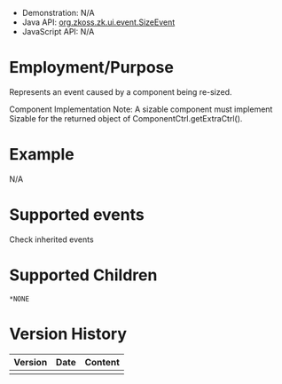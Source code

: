 
- Demonstration: N/A
- Java API: [org.zkoss.zk.ui.event.SizeEvent](https://www.zkoss.org/javadoc/latest/zk/org/zkoss/zk/ui/event/SizeEvent.html)
- JavaScript API: N/A

# Employment/Purpose

Represents an event caused by a component being re-sized.

Component Implementation Note: A sizable component must implement
Sizable for the returned object of ComponentCtrl.getExtraCtrl().

# Example

N/A

# Supported events

Check inherited events

# Supported Children

`*NONE`



# Version History

| Version | Date | Content |
|---------|------|---------|
|         |      |         |


